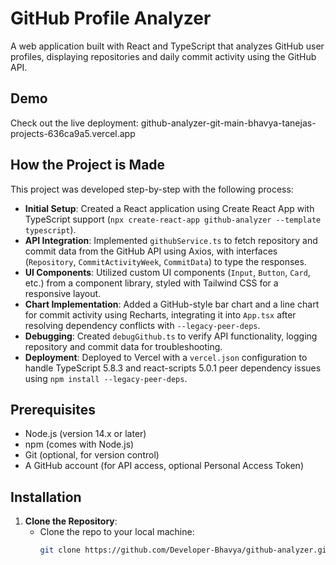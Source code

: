 # GitHub Profile Analyzer

A web application built with React and TypeScript that analyzes GitHub user profiles, displaying repositories and daily commit activity using the GitHub API.

## Demo
Check out the live deployment: github-analyzer-git-main-bhavya-tanejas-projects-636ca9a5.vercel.app
## How the Project is Made
This project was developed step-by-step with the following process:

- **Initial Setup**: Created a React application using Create React App with TypeScript support (`npx create-react-app github-analyzer --template typescript`).
- **API Integration**: Implemented `githubService.ts` to fetch repository and commit data from the GitHub API using Axios, with interfaces (`Repository`, `CommitActivityWeek`, `CommitData`) to type the responses.
- **UI Components**: Utilized custom UI components (`Input`, `Button`, `Card`, etc.) from a component library, styled with Tailwind CSS for a responsive layout.
- **Chart Implementation**: Added a GitHub-style bar chart and a line chart for commit activity using Recharts, integrating it into `App.tsx` after resolving dependency conflicts with `--legacy-peer-deps`.
- **Debugging**: Created `debugGithub.ts` to verify API functionality, logging repository and commit data for troubleshooting.
- **Deployment**: Deployed to Vercel with a `vercel.json` configuration to handle TypeScript 5.8.3 and react-scripts 5.0.1 peer dependency issues using `npm install --legacy-peer-deps`.


## Prerequisites
- Node.js (version 14.x or later)
- npm (comes with Node.js)
- Git (optional, for version control)
- A GitHub account (for API access, optional Personal Access Token)

## Installation
1. **Clone the Repository**:
   - Clone the repo to your local machine:
     ```bash
     git clone https://github.com/Developer-Bhavya/github-analyzer.git
